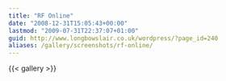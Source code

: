 ```yaml
---
title: "RF Online"
date: "2008-12-31T15:05:43+00:00"
lastmod: "2009-07-31T22:37:07+01:00"
guid: http://www.longbowslair.co.uk/wordpress/?page_id=240
aliases: /gallery/screenshots/rf-online/
---
```


{{< gallery >}}
